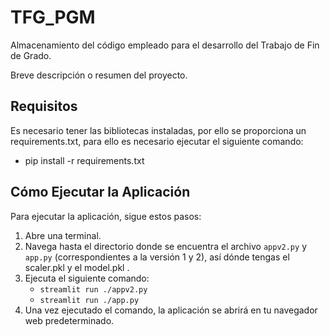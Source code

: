 # TFG_PGM
Almacenamiento del código empleado para el desarrollo del Trabajo de Fin de Grado.

Breve descripción o resumen del proyecto.

## Requisitos

Es necesario tener las bibliotecas instaladas, por ello se proporciona un requirements.txt, para ello es necesario ejecutar el siguiente comando:
 - pip install -r requirements.txt

## Cómo Ejecutar la Aplicación

Para ejecutar la aplicación, sigue estos pasos:

1. Abre una terminal.
2. Navega hasta el directorio donde se encuentra el archivo `appv2.py` y `app.py` (correspondientes a la versión 1 y 2), así dónde tengas el scaler.pkl y el model.pkl .
3. Ejecuta el siguiente comando:
   - `streamlit run ./appv2.py`
   - `streamlit run ./app.py`
4. Una vez ejecutado el comando, la aplicación se abrirá en tu navegador web predeterminado.




